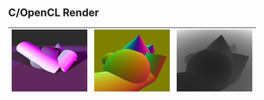 ## C/OpenCL Render
|![](/res/img/screen1.jpg)|![](/res/img/screen2.jpg)|![](/res/img/screen3.jpg)
|------------------------|------------------------|------------------------|


